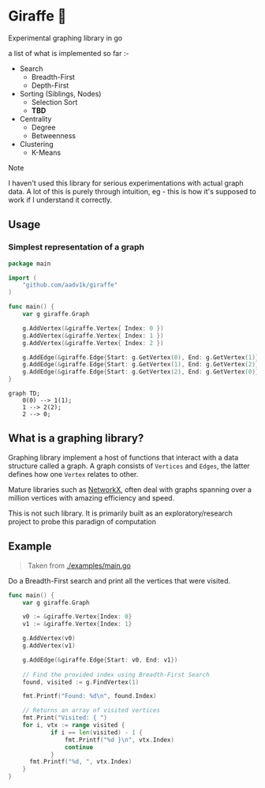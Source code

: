 # Giraffe 🦒 

Experimental graphing library in go

a list of what is implemented so far :-

- Search
    - Breadth-First
    - Depth-First
- Sorting (Siblings, Nodes)
    - Selection Sort 
    - **TBD**
- Centrality
    - Degree
    - Betweenness
- Clustering
    - K-Means
    
> [!NOTE]
> I haven't used this library for serious experimentations with actual graph data. A lot of this is
> purely through intuition, eg - this is how it's supposed to work if I understand it correctly.

## Usage

### Simplest representation of a graph

```go
package main 

import (
    "github.com/aadv1k/giraffe"
)

func main() {
    var g giraffe.Graph

    g.AddVertex(&giraffe.Vertex{ Index: 0 })
    g.AddVertex(&giraffe.Vertex{ Index: 1 })
    g.AddVertex(&giraffe.Vertex{ Index: 2 })

    g.AddEdge(&giraffe.Edge{Start: g.GetVertex(0), End: g.GetVertex(1)}})
    g.AddEdge(&giraffe.Edge{Start: g.GetVertex(1), End: g.GetVertex(2)}})
    g.AddEdge(&giraffe.Edge{Start: g.GetVertex(2), End: g.GetVertex(0)}})
}
```

```mermaid
graph TD;
    0(0) --> 1(1);
    1 --> 2(2);
    2 --> 0;
```

## What is a graphing library?

Graphing library implement a host of functions that interact with a data structure called a graph. A
graph consists of `Vertices` and `Edges`, the latter defines how one `Vertex` relates to other. 

Mature libraries such as [NetworkX](https://networkx.org/), often deal with graphs spanning over a
million vertices with amazing efficiency and speed.

This is not such library. It is primarily built as an exploratory/research project to probe this
paradign of computation

## Example

> Taken from [./examples/main.go](./examples/main.go)

Do a Breadth-First search and print all the vertices that were visited.

```go
func main() {
    var g giraffe.Graph

    v0 := &giraffe.Vertex{Index: 0}
    v1 := &giraffe.Vertex{Index: 1}

    g.AddVertex(v0)
    g.AddVertex(v1)

    g.AddEdge(&giraffe.Edge{Start: v0, End: v1})
    
    // Find the provided index using Breadth-First Search 
    found, visited := g.FindVertex(1)

    fmt.Printf("Found: %d\n", found.Index)

    // Returns an array of visited vertices
    fmt.Print("Visited: { ")
    for i, vtx := range visited {
			if i == len(visited) - 1 {
				fmt.Printf("%d }\n", vtx.Index)
				continue
			}
      fmt.Printf("%d, ", vtx.Index)
    }
}
```
